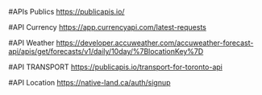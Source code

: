 #APIs Publics
https://publicapis.io/

#API Currency
https://app.currencyapi.com/latest-requests

#API Weather
https://developer.accuweather.com/accuweather-forecast-api/apis/get/forecasts/v1/daily/10day/%7BlocationKey%7D

#API TRANSPORT
https://publicapis.io/transport-for-toronto-api


#API Location
https://native-land.ca/auth/signup